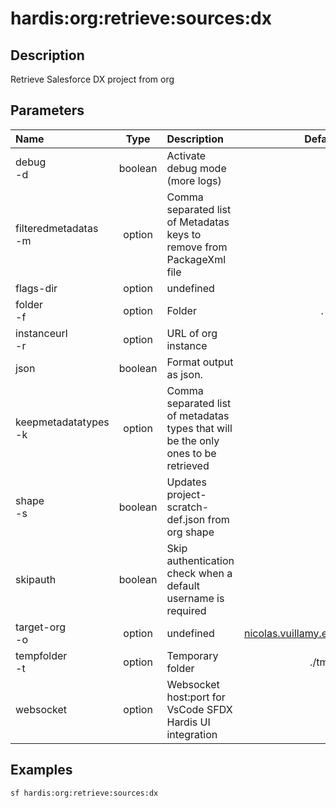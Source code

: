 <!-- This file has been generated with command 'sf hardis:doc:plugin:generate'. Please do not update it manually or it may be overwritten -->
# hardis:org:retrieve:sources:dx

## Description

Retrieve Salesforce DX project from org

## Parameters

| Name                     |  Type   | Description                                                                        |              Default              | Required | Options |
|:-------------------------|:-------:|:-----------------------------------------------------------------------------------|:---------------------------------:|:--------:|:-------:|
| debug<br/>-d             | boolean | Activate debug mode (more logs)                                                    |                                   |          |         |
| filteredmetadatas<br/>-m | option  | Comma separated list of Metadatas keys to remove from PackageXml file              |                                   |          |         |
| flags-dir                | option  | undefined                                                                          |                                   |          |         |
| folder<br/>-f            | option  | Folder                                                                             |                 .                 |          |         |
| instanceurl<br/>-r       | option  | URL of org instance                                                                |                                   |          |         |
| json                     | boolean | Format output as json.                                                             |                                   |          |         |
| keepmetadatatypes<br/>-k | option  | Comma separated list of metadatas types that will be the only ones to be retrieved |                                   |          |         |
| shape<br/>-s             | boolean | Updates project-scratch-def.json from org shape                                    |                                   |          |         |
| skipauth                 | boolean | Skip authentication check when a default username is required                      |                                   |          |         |
| target-org<br/>-o        | option  | undefined                                                                          | <nicolas.vuillamy.ext@vusion.com> |          |         |
| tempfolder<br/>-t        | option  | Temporary folder                                                                   |               ./tmp               |          |         |
| websocket                | option  | Websocket host:port for VsCode SFDX Hardis UI integration                          |                                   |          |         |

## Examples

```shell
sf hardis:org:retrieve:sources:dx
```


